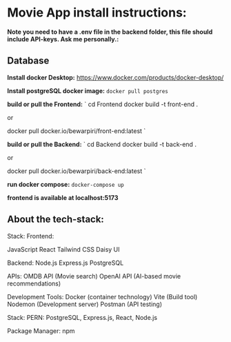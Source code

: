 # Movie App install instructions:

**Note you need to have a .env file in the backend folder, this file should include API-keys. Ask me personally.:** 

## Database 

**Install docker Desktop:** https://www.docker.com/products/docker-desktop/

**Install postgreSQL docker image:** `docker pull postgres`


**build or pull the Frontend:** 
`
cd Frontend
docker build -t front-end .

or

docker pull docker.io/bewarpiri/front-end:latest
`

**build or pull the Backend:** 
`
cd Backend
docker build -t back-end .

or

docker pull docker.io/bewarpiri/back-end:latest
`

**run docker compose:** 
`
docker-compose up
`

**frontend is available at localhost:5173**


## About the tech-stack:

Stack:
Frontend:

JavaScript
React
Tailwind CSS
Daisy UI

Backend:
Node.js
Express.js
PostgreSQL

APIs:
OMDB API (Movie search)
OpenAI API (AI-based movie recommendations)

Development Tools:
Docker (container technology)
Vite (Build tool)
Nodemon (Development server)
Postman (API testing)

Stack:
PERN: PostgreSQL, Express.js, React, Node.js

Package Manager:
npm
